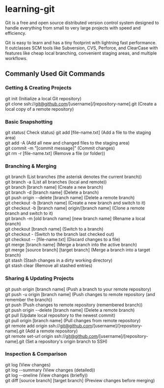 # learning-git

Git is a free and open source distributed version control system designed to handle everything from small to very large projects with speed and efficiency.

Git is easy to learn and has a tiny footprint with lightning fast performance. It outclasses SCM tools like Subversion, CVS, Perforce, and ClearCase with features like cheap local branching, convenient staging areas, and multiple workflows.

## Commanly Used Git Commands

### Getting & Creating Projects

git init (Initialize a local Git repository)\
git clone ssh://git@github.com/[username]/[repository-name].git	(Create a local copy of a remote repository)


### Basic Snapshotting

git status(	Check status)
git add [file-name.txt]	(Add a file to the staging area)\
git add -A	(Add all new and changed files to the staging area)\
git commit -m "[commit message]"	(Commit changes)\
git rm -r [file-name.txt]	(Remove a file (or folder))


### Branching & Merging

git branch	(List branches (the asterisk denotes the current branch))\
git branch -a	(List all branches (local and remote))\
git branch [branch name]	(Create a new branch)\
git branch -d [branch name]	(Delete a branch)\
git push origin --delete [branch name]	(Delete a remote branch)\
git checkout -b [branch name]	(Create a new branch and switch to it)\
git checkout -b [branch name] origin/[branch name]	(Clone a remote branch and switch to it)\
git branch -m [old branch name] [new branch name]	(Rename a local branch)\
git checkout [branch name]	(Switch to a branch)\
git checkout -	(Switch to the branch last checked out)\
git checkout -- [file-name.txt]	(Discard changes to a file)\
git merge [branch name]	(Merge a branch into the active branch)\
git merge [source branch] [target branch]	(Merge a branch into a target branch)\
git stash	(Stash changes in a dirty working directory)\
git stash clear	(Remove all stashed entries)


### Sharing & Updating Projects

git push origin [branch name]	(Push a branch to your remote repository)\
git push -u origin [branch name]	(Push changes to remote repository (and remember the branch))\
git push	(Push changes to remote repository (remembered branch))\
git push origin --delete [branch name]	(Delete a remote branch)\
git pull	(Update local repository to the newest commit)\
git pull origin [branch name]	(Pull changes from remote repository)\
git remote add origin ssh://git@github.com/[username]/[repository-name].git	(Add a remote repository)\
git remote set-url origin ssh://git@github.com/[username]/[repository-name].git	(Set a repository's origin branch to SSH)


### Inspection & Comparison

git log	(View changes)\
git log --summary	(View changes (detailed))\
git log --oneline	(View changes (briefly))\
git diff [source branch] [target branch]	(Preview changes before merging)
